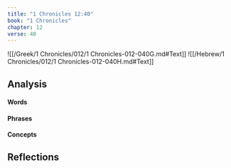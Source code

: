 ```yaml
---
title: "1 Chronicles 12:40"
book: "1 Chronicles"
chapter: 12
verse: 40
---
```

![[/Greek/1 Chronicles/012/1 Chronicles-012-040G.md#Text]]
![[/Hebrew/1 Chronicles/012/1 Chronicles-012-040H.md#Text]]

## Analysis

#### Words

#### Phrases

#### Concepts

## Reflections
